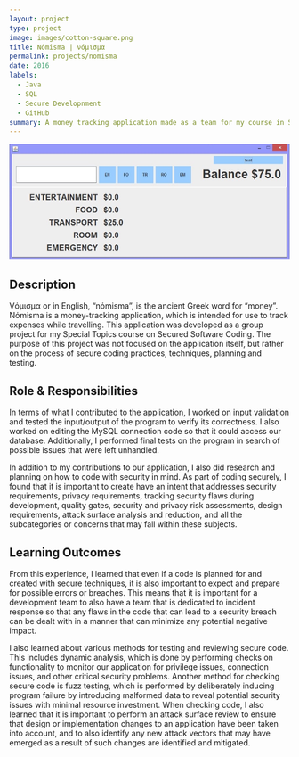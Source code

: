 ```yaml
---
layout: project
type: project
image: images/cotton-square.png
title: Nόmisma | νόμισμα
permalink: projects/nomisma
date: 2016
labels:
  - Java
  - SQL
  - Secure Developnment
  - GitHub
summary: A money tracking application made as a team for my course in Special Topics: Secured Software Coding.
---
```


<img src="/images/Nomisma-SS.jpg">

## Description

Vόμισμα or in English, “nόmisma”, is the ancient Greek word for “money”.  Nόmisma is a money-tracking application, which is intended for use to track expenses while travelling.  This application was developed as a group project for my Special Topics course on Secured Software Coding.  The purpose of this project was not focused on the application itself, but rather on the process of secure coding practices, techniques, planning and testing.  

## Role & Responsibilities

In terms of what I contributed to the application, I worked on input validation and tested the input/output of the program to verify its correctness.  I also worked on editing the MySQL connection code so that it could access our database.  Additionally, I performed final tests on the program in search of possible issues that were left unhandled.  

In addition to my contributions to our application, I also did research and planning on how to code with security in mind.  As part of coding securely, I found that it is important to create have an intent that addresses security requirements, privacy requirements, tracking security flaws during development, quality gates, security and privacy risk assessments, design requirements, attack surface analysis and reduction, and all the subcategories or concerns that may fall within these subjects.  

## Learning Outcomes

From this experience, I learned that even if a code is planned for and created with secure techniques, it is also important to expect and prepare for possible errors or breaches.  This means that it is important for a development team to also have a team that is dedicated to incident response so that any flaws in the code that can lead to a security breach can be dealt with in a manner that can minimize any potential negative impact.  

I also learned about various methods for testing and reviewing secure code.
This includes dynamic analysis, which is done by performing checks on functionality to monitor our application for privilege issues, connection issues, and other critical security problems.  Another method for checking secure code is fuzz testing, which is performed by deliberately inducing program failure by introducing malformed data to reveal potential security issues with minimal resource investment.  When checking code, I also learned that it is important to perform an attack surface review to ensure that design or implementation changes to an application have been taken into account, and to also identify any new attack vectors that may have emerged as a result of such changes are identified and mitigated.


